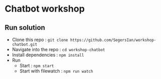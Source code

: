 # Chatbot workshop

## Run solution
- Clone this repo : `git clone https://github.com/SegersIan/workshop-chatbot.git`
- Navigate into the repo : `cd workshop-chatbot`
- Install dependencies : `npm install`
- Run
  - Start : `npm start`
  - Start with filewatch : `npm run watch`